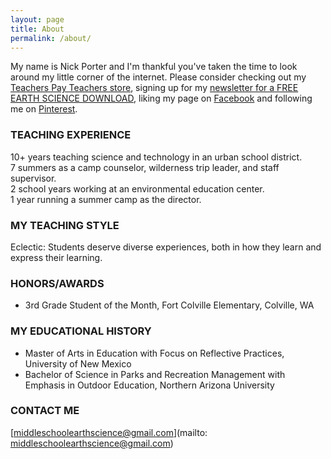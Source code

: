 ```yaml
---
layout: page
title: About
permalink: /about/
---
```


My name is Nick Porter and I'm thankful you've taken the time to look around my little corner of the internet. Please consider checking out my [Teachers Pay Teachers store](https://www.teacherspayteachers.com/Store/Middle-School-Earth-Science), signing up for my [newsletter for a FREE EARTH SCIENCE DOWNLOAD](https://middleschoolearthscience.github.io), liking my page on [Facebook](https://www.facebook.com/MSEarthScience) and following me on [Pinterest](https://www.pinterest.com/MSEarthScience/).

### TEACHING EXPERIENCE
10+ years teaching science and technology in an urban school district.  
7 summers as a camp counselor, wilderness trip leader, and staff supervisor.  
2 school years working at an environmental education center.  
1 year running a summer camp as the director.  

### MY TEACHING STYLE
Eclectic: Students deserve diverse experiences, both in how they learn and express their learning.

### HONORS/AWARDS
* 3rd Grade Student of the Month, Fort Colville Elementary, Colville, WA  

### MY EDUCATIONAL HISTORY
* Master of Arts in Education with Focus on Reflective Practices, University of New Mexico  
* Bachelor of Science in Parks and Recreation Management with Emphasis in Outdoor Education, Northern Arizona University

### CONTACT ME

[middleschoolearthscience@gmail.com](mailto: middleschoolearthscience@gmail.com)
